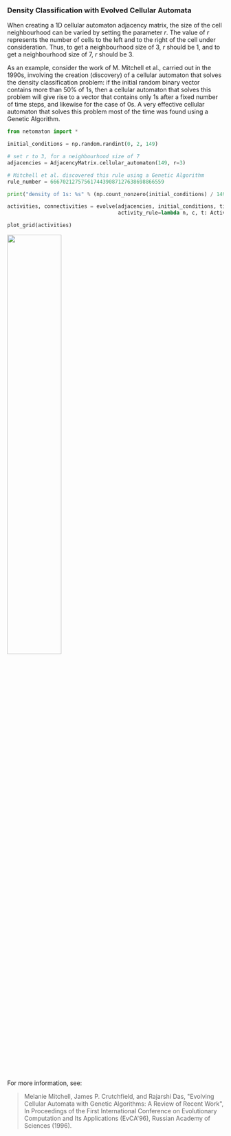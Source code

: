 ### Density Classification with Evolved Cellular Automata

When creating a 1D cellular automaton adjacency matrix, the size of the
cell neighbourhood can be varied by setting the parameter _*r*_. The
value of _*r*_ represents the number of cells to the left and to the
right of the cell under consideration. Thus, to get a neighbourhood
size of 3, _*r*_ should be 1, and to get a neighbourhood size of 7,
_*r*_ should be 3.

As an example, consider the work of M. Mitchell et al., carried out in
the 1990s, involving the creation (discovery) of a cellular automaton
that solves the density classification problem: if the initial random
binary vector contains more than 50% of 1s, then a cellular automaton
that solves this problem will give rise to a vector that contains only
1s after a fixed number of time steps, and likewise for the case of 0s.
A very effective cellular automaton that solves this problem most of
the time was found using a Genetic Algorithm.

```python
from netomaton import *

initial_conditions = np.random.randint(0, 2, 149)

# set r to 3, for a neighbourhood size of 7
adjacencies = AdjacencyMatrix.cellular_automaton(149, r=3)

# Mitchell et al. discovered this rule using a Genetic Algorithm
rule_number = 6667021275756174439087127638698866559

print("density of 1s: %s" % (np.count_nonzero(initial_conditions) / 149))

activities, connectivities = evolve(adjacencies, initial_conditions, timesteps=149,
                                    activity_rule=lambda n, c, t: ActivityRule.binary_ca_rule(n, c, rule_number))

plot_grid(activities)
```
<img src="https://raw.githubusercontent.com/lantunes/cellpylib/master/resources/density_classification.png" width="50%"/>

For more information, see:

> Melanie Mitchell, James P. Crutchfield, and Rajarshi Das, "Evolving Cellular Automata with Genetic Algorithms: A Review of Recent Work", In Proceedings of the First International Conference on Evolutionary Computation and Its Applications (EvCA'96), Russian Academy of Sciences (1996).
